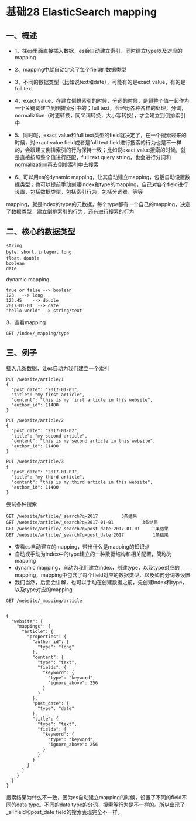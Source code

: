 # 基础28 ElasticSearch mapping


## 一、概述

* 1、往es里面直接插入数据，es会自动建立索引，同时建立type以及对应的mapping

* 2、mapping中就自动定义了每个field的数据类型

* 3、不同的数据类型（比如说text和date），可能有的是exact value，有的是full text

* 4、exact value，在建立倒排索引的时候，分词的时候，是将整个值一起作为一个关键词建立到倒排索引中的；full text，会经历各种各样的处理，分词，normaliztion（时态转换，同义词转换，大小写转换），才会建立到倒排索引中

* 5、同时呢，exact value和full text类型的field就决定了，在一个搜索过来的时候，对exact value field或者是full text field进行搜索的行为也是不一样的，会跟建立倒排索引的行为保持一致；比如说exact value搜索的时候，就是直接按照整个值进行匹配，full text query string，也会进行分词和normalization再去倒排索引中去搜索

* 6、可以用es的dynamic mapping，让其自动建立mapping，包括自动设置数据类型；也可以提前手动创建index和type的mapping，自己对各个field进行设置，包括数据类型，包括索引行为，包括分词器，等等


mapping，就是index的type的元数据，每个type都有一个自己的mapping，决定了数据类型，建立倒排索引的行为，还有进行搜索的行为


## 二、核心的数据类型

```
string
byte，short，integer，long
float，double
boolean
date
```

dynamic mapping

```
true or false --> boolean
123   --> long
123.45    --> double
2017-01-01  --> date
"hello world" --> string/text
```

3、查看mapping

```
GET /index/_mapping/type
```



## 三、例子


插入几条数据，让es自动为我们建立一个索引

```
PUT /website/article/1
{
  "post_date": "2017-01-01",
  "title": "my first article",
  "content": "this is my first article in this website",
  "author_id": 11400
}
```

```
PUT /website/article/2
{
  "post_date": "2017-01-02",
  "title": "my second article",
  "content": "this is my second article in this website",
  "author_id": 11400
}
```

```
PUT /website/article/3
{
  "post_date": "2017-01-03",
  "title": "my third article",
  "content": "this is my third article in this website",
  "author_id": 11400
}
```

尝试各种搜索

```
GET /website/article/_search?q=2017			3条结果             
GET /website/article/_search?q=2017-01-01        	3条结果
GET /website/article/_search?q=post_date:2017-01-01   	1条结果
GET /website/article/_search?q=post_date:2017         	1条结果
```

* 查看es自动建立的mapping，带出什么是mapping的知识点
* 自动或手动为index中的type建立的一种数据结构和相关配置，简称为mapping
* dynamic mapping，自动为我们建立index，创建type，以及type对应的mapping，mapping中包含了每个field对应的数据类型，以及如何分词等设置
* 我们当然，后面会讲解，也可以手动在创建数据之前，先创建index和type，以及type对应的mapping

```
GET /website/_mapping/article
```

```

{
  "website": {
    "mappings": {
      "article": {
        "properties": {
          "author_id": {
            "type": "long"
          },
          "content": {
            "type": "text",
            "fields": {
              "keyword": {
                "type": "keyword",
                "ignore_above": 256
              }
            }
          },
          "post_date": {
            "type": "date"
          },
          "title": {
            "type": "text",
            "fields": {
              "keyword": {
                "type": "keyword",
                "ignore_above": 256
              }
            }
          }
        }
      }
    }
  }
}
```

搜索结果为什么不一致，因为es自动建立mapping的时候，设置了不同的field不同的data type。不同的data type的分词、搜索等行为是不一样的。所以出现了_all field和post_date field的搜索表现完全不一样。




